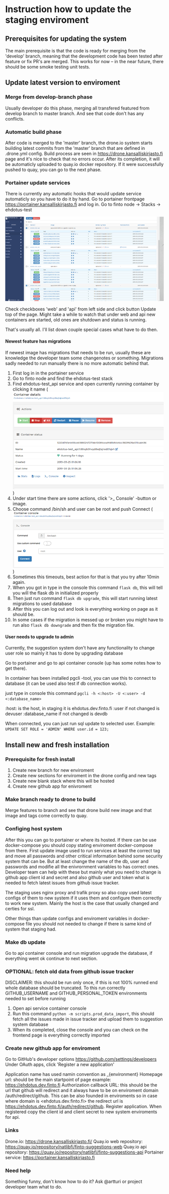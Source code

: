 # Instruction how to update the staging enviroment

## Prerequisites for updating the system

The main prerequisite is that the code is ready for merging from the 'develop' branch, meaning that the development code has been tested after feature or fix PR's are merged.
This works for now – in the near future, there should be some smoke testing unit tests.

## Update latest version to enviroment

### Merge from develop-branch phase

Usually developer do this phase, merging all transfered featured from develop branch to master branch. And see that code don't has any conflicts.

### Automatic build phase

After code is merged to the 'master' branch, the drone.io system starts building latest commits from the 'master' branch that are defined in .drone.yml config.
Build process are seen in <https://drone.kansalliskirjasto.fi> page and it's nice to check that no errors occur. After its completion, it will be automaticly uploaded to quay.io docker repository. If it were successfully pushed to quay, you can go to the next phase.

### Portainer update services

There is currently any automatic hooks that would update service automaticly so you have to do it by hand. Go to portainer frontpage <https://portainer.kansalliskirjasto.fi> and log in. Go to finto node -> Stacks -> ehdotus-test

![Portainer list of services picture](img/portainer_pic_1.PNG)

Check checkboxes 'web' and 'api' from left side and click button Update top of the page.
Might take a while to watch that under web and api new containers are started, old ones are shutdown and status is running.

That's usually all. I'll list down couple special cases what have to do then.

#### Newest feature has migrations

If newest image has migrations that needs to be run, usually these are knowledge the developer team some changenotes or something.
Migrations sadly needed to run manually there is no more automatic behind that.

1. First log in in the portainer service
2. Go to finto node and find the ehdotus-test stack
3. Find ehdotus-test_api service and open currently running container by clicking it name (![Ehdotus test api service running container](img/portainer_pic_2.PNG))
4. Under start time there are some actions, click '>_ Console' -button or image.
5. Choose command /bin/sh and user can be root and push Connect (![Running console options](img/portainer_pic_3.PNG))
6. Sometimes this timeouts, best action for that is that you try after 10min again.
7. When you got in type in the console this command `flask db`, this will tell you will the flask db in initialized properly
8. Then just run command `flask db upgrade`, this will start running latest migrations to used database
9. After this you can log out and look is everything working on page as it should be.
10. In some cases if the migration is messed up or broken you might have to run also `flask db downgrade` and then fix the migration file.

#### User needs to upgrade to admin

Currently, the suggestion system don't have any functionality to change user role so mainly it has to done by upgrading database

Go to portainer and go to api container console (up has some notes how to get there).

In container has been installed pgcli -tool, you can use this to connect to database (it can be used also test if db connection works).

just type in console this command `pgcli -h <:host> -U <:user> -d <:database_name>`

:host: is the host, in staging it is ehdotus.dev.finto.fi
:user if not changed is devuser
:database_name if not changed is devdb

When connected, you can just run sql update to selected user.
Example: `UPDATE SET ROLE = 'ADMIN' WHERE user.id = 123;`

## Install new and fresh installation

### Prerequisite for fresh install

1. Create new branch for new enviroment
2. Create new sections for enviroment in the drone config and new tags
3. Create new blank stack where this will be hosted
4. Create new github app for enivroment

### Make branch ready to drone to build

Merge features to branch and see that drone build new image and that image and tags come correctly to quay.

### Configing host system

After this you can go to portainer or where its hosted. If there can be use docker-compose you should copy stating enviroment docker-compose from there.
First update image used to run services at least the correct tag and move all passwords and other critical information behind some security system that can be.
But at least change the name of the db, user and passwords and modifie all the enivrornment variables to has correct ones. Developer team can help with these but mainly what you need to change is github app client id and secret and also github user and token what is needed to fetch latest issues from github issue tracker.

The staging uses nginx proxy and trafik proxy so also copy used latest configs of them to new system if it uses them and configure them correctly to work new system. Mainly the host is the case that usually changed and certies for ssl.

Other things than update configs and enviroment variables in docker-compose file you should not needed to change if there is same kind of system that staging had.

### Make db update

Go to api container console and run migration upgrade the database, if everything went ok continue to next section.

### OPTIONAL: fetch old data from github issue tracker

DISCLAIMER: this should be run only once, if this is not 100% runned end whole database should be truncated.
To this run correctly GITHUB_USERNAME and GITHUB_PERSONAL_TOKEN environments needed to set before running

1. Open api service container console
2. Run this command `python -m scripts.prod_data_import`, this should fetch all the issues made in issue tracker and upload them to suggestion system database
3. When its completed, close the console and you can check on the frontend page is everything correctly imported

### Create new github app for enviroment

Go to GitHub's developer options <https://github.com/settings/developers>
Under OAuth apps, click 'Register a new application'

Application name has used namin convention as _{environment}
Homepage url: should be the main startpoint of page example: <https://ehdotus.dev.finto.fi>
Authorization callback URL: this should be the url that github will redirect and it always have to be on enviroment domain /auth/redirect/github. This can be also founded in enviroments so in case where domain is <ehdotus.dev.finto.fi> the redirect url is <https://ehdotus.dev.finto.fi/auth/redirect/github>. Register application. When registered copy the client id and client secret to new system enviroments for api.

### Links

Drone.io: <https://drone.kansalliskirjasto.fi/>
Quay.io web repository: <https://quay.io/repository/natlibfi/finto-suggestions-web>
Quay.io api repository: <https://quay.io/repository/natlibfi/finto-suggestions-api>
Portainer service: <https://portainer.kansalliskirjasto.fi>

### Need help

Something funny, don't know how to do it? Ask @artturi or project developer team what to do.
